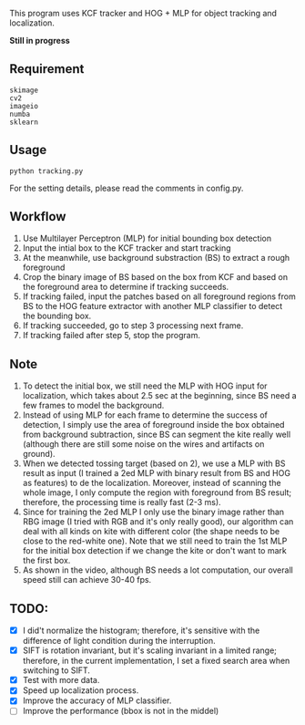 This program uses KCF tracker and HOG + MLP for object tracking and localization.  

**Still in progress**

## Requirement
```
skimage
cv2
imageio
numba
sklearn
```

## Usage
```
python tracking.py 
```
For the setting details, please read the comments in config.py.

## Workflow 
1. Use Multilayer Perceptron (MLP) for initial bounding box detection
2. Input the intial box to the KCF tracker and start tracking
3. At the meanwhile, use background substraction (BS) to extract a rough foreground
4. Crop the binary image of BS based on the box from KCF and based on the foreground area to determine if tracking succeeds. 
5. If tracking failed, input the patches based on all foreground regions from BS to the HOG feature extractor with another MLP classifier to detect the bounding box. 
6. If tracking succeeded, go to step 3 processing next frame.
7. If tracking failed after step 5, stop the program. 

## Note
1. To detect the initial box, we still need the MLP with HOG input for localization, which takes about 2.5 sec at the beginning, since BS need a few frames to model the background.
2. Instead of using MLP for each frame to determine the success of detection, I simply use the area of foreground inside the box obtained from background subtraction, since BS can segment the kite really well (although there are still some noise on the wires and artifacts on ground). 
3. When we detected tossing target (based on 2), we use a MLP with BS result as input (I trained a 2ed MLP with binary result from BS and HOG as features) to de the localization. Moreover, instead of scanning the whole image, I only compute the region with foreground from BS result; therefore, the processing time is really fast (2-3 ms).
4. Since for training the 2ed MLP I only use the binary image rather than RBG image (I tried with RGB and it's only really good), our algorithm can deal with all kinds on kite with different color (the shape needs to be close to the red-white one). Note that we still need to train the 1st MLP for the initial box detection if we change the kite or don't want to mark the first box. 
5. As shown in the video, although BS needs a lot computation, our overall speed still can achieve 30-40 fps. 

## TODO:
 - [x] I did't normalize the histogram; therefore, it's sensitive with the difference of light condition during the interruption.
 - [x] SIFT is rotation invariant, but it's scaling invariant in a limited range; therefore, in the current implementation, I set a fixed search area when switching to SIFT.
 - [x] Test with more data. 
 - [x] Speed up localization process.
 - [x] Improve the accuracy of MLP classifier. 
 - [ ] Improve the performance (bbox is not in the middel) 
